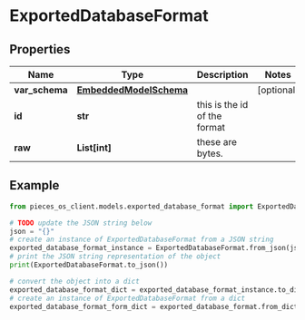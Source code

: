 # ExportedDatabaseFormat


## Properties

Name | Type | Description | Notes
------------ | ------------- | ------------- | -------------
**var_schema** | [**EmbeddedModelSchema**](EmbeddedModelSchema) |  | [optional] 
**id** | **str** | this is the id of the format | 
**raw** | **List[int]** | these are bytes. | 

## Example

```python
from pieces_os_client.models.exported_database_format import ExportedDatabaseFormat

# TODO update the JSON string below
json = "{}"
# create an instance of ExportedDatabaseFormat from a JSON string
exported_database_format_instance = ExportedDatabaseFormat.from_json(json)
# print the JSON string representation of the object
print(ExportedDatabaseFormat.to_json())

# convert the object into a dict
exported_database_format_dict = exported_database_format_instance.to_dict()
# create an instance of ExportedDatabaseFormat from a dict
exported_database_format_form_dict = exported_database_format.from_dict(exported_database_format_dict)
```


